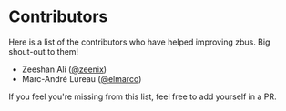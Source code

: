 # Contributors

Here is a list of the contributors who have helped improving zbus. Big shout-out to them!

- Zeeshan Ali ([@zeenix](https://gitlab.freedesktop.org/zeenix))
- Marc-André Lureau ([@elmarco](https://gitlab.freedesktop.org/elmarco))

If you feel you're missing from this list, feel free to add yourself in a PR.
